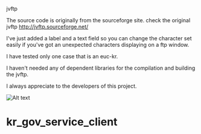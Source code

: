 jvftp

The source code is originally from the sourceforge site. check the original jvftp <http://jvftp.sourceforge.net/>

I've just added a label and a text field 
so you can change the character set easily if you've got an unexpected characters displaying on a ftp window.

I have tested only one case that is an euc-kr.  

I haven't needed any of dependent libraries for the compilation and building the jvftp.

I always appreciate to the developers of this project.

![Alt text](img/change1.png)

# kr_gov_service_client
